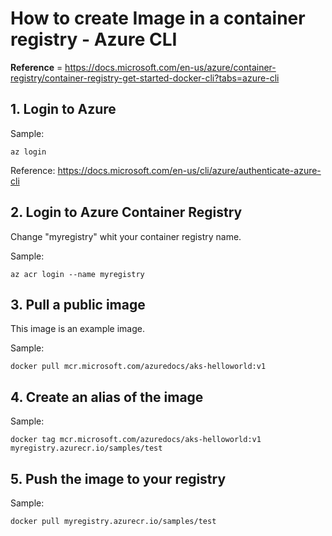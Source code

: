 # How to create Image in a container registry - Azure CLI
**Reference** = https://docs.microsoft.com/en-us/azure/container-registry/container-registry-get-started-docker-cli?tabs=azure-cli

## 1. Login to Azure
Sample: 
```console
az login
```
Reference: https://docs.microsoft.com/en-us/cli/azure/authenticate-azure-cli

## 2. Login to Azure Container Registry
Change "myregistry" whit your container registry name.

Sample: 
```console
az acr login --name myregistry
```
## 3. Pull a public image
This image is an example image.

Sample: 
```console
docker pull mcr.microsoft.com/azuredocs/aks-helloworld:v1
```
## 4. Create an alias of the image
Sample: 
```console
docker tag mcr.microsoft.com/azuredocs/aks-helloworld:v1 myregistry.azurecr.io/samples/test
```
## 5. Push the image to your registry
Sample: 
```console
docker pull myregistry.azurecr.io/samples/test
```
